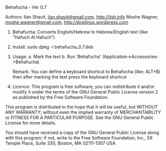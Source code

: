 Behafucha - Ver 0.7 

Authors: Ilan Shavit, ilan.shavit@gmail.com, http://ilsh.info
         Moshe Wagner, moshe.wagner@gmail.com, http://dosilinux.wordpress.com



1. Behafucha: Converts English/Hebrew to Hebrew/English text (like "Hafuch Al Hafuch")

2. Install:
     sudo dpkg -i behafucha_0.7.deb

3. Usage:
   a. Mark the text
   b. Run 'Behafucha' (Application->Accessories->Behafucha)
   
   Remark: You can define a keyboard shortcut to Behafucha (like: ALT+B)
   then after marking the text press the keyboard shortcut

4. Licence: 
   This program is free software; you can redistribute it and/or modify
   it under the terms of the GNU General Public License version 2
   as published by the Free Software Foundation.

  This program is distributed in the hope that it will be useful,
  but WITHOUT ANY WARRANTY; without even the implied warranty of
  MERCHANTABILITY or FITNESS FOR A PARTICULAR PURPOSE.  See the
  GNU General Public License for more details.

  You should have received a copy of the GNU General Public License
  along with this program; if not, write to the Free Software
  Foundation, Inc., 59 Temple Place, Suite 330, Boston, MA 02111-1307 USA

